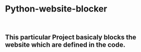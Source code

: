 # Python-website-blocker
</br>

## This particular Project basicaly blocks the website which are defined in the code.
